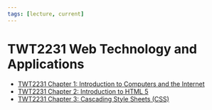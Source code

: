 ```yaml
---
tags: [lecture, current]
---
```


# TWT2231 Web Technology and Applications

- [TWT2231 Chapter 1: Introduction to Computers and the Internet](202304021220.md)
- [TWT2231 Chapter 2: Introduction to HTML 5](202304091513.md)
- [TWT2231 Chapter 3: Cascading Style Sheets (CSS)](202304091409.md)
